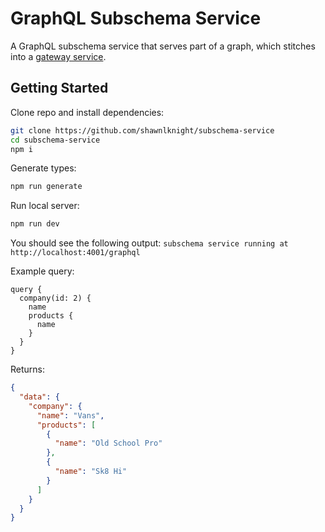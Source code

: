 # GraphQL Subschema Service

A GraphQL subschema service that serves part of a graph, which stitches into a [gateway service](https://github.com/shawnlknight/gateway-service).

## Getting Started

Clone repo and install dependencies:

```sh
git clone https://github.com/shawnlknight/subschema-service
cd subschema-service
npm i
```

Generate types:

```sh
npm run generate
```

Run local server:

```sh
npm run dev
```

You should see the following output: `subschema service running at http://localhost:4001/graphql`

Example query:

```gql
query {
  company(id: 2) {
    name
    products {
      name
    }
  }
}
```

Returns:

```json
{
  "data": {
    "company": {
      "name": "Vans",
      "products": [
        {
          "name": "Old School Pro"
        },
        {
          "name": "Sk8 Hi"
        }
      ]
    }
  }
}
```
